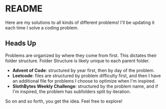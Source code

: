 # README

Here are my solutions to all kinds of different problems! I'll be updating it each time I solve a coding problem.

## Heads Up

Problems are organized by where they come from first. This dictates their folder structure. Folder Structure is likely unique to each parent folder.  
- **Advent of Code**: structured by year first, then by day of the problem.
- **Leetcode**: files are structured by problem difficulty first, and then I have an additional file for problems I choose to optimize when I'm inspired.
- **SlothBytes Weekly Challenge**: structured by the problem name, and if I'm inspired, the problem has subfolders split by iteration.

So on and so forth, you get the idea. Feel free to explore!
